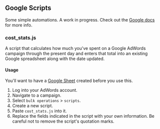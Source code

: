 ## Google Scripts
Some simple automations. A work in progress. Check out the [Google docs](https://developers.google.com/adwords/scripts/docs/your-first-script) for more info.

### cost_stats.js
A script that calculates how much you've spent on a Google AdWords campaign through the present day and enters that total into an existing Google spreadsheet along with the date updated.

#### Usage
You'll want to have a [Google Sheet](https://docs.google.com/spreadsheets/) created before you use this.
1. Log into your AdWords account.
2. Navigate to a campaign.
3. Select `bulk operations` >  `scripts`.
4. Create a new script.
5. Paste `cost_stats.js` into it.
6. Replace the fields indicated in the script with your own information. Be careful not to remove the script's quotation marks. 